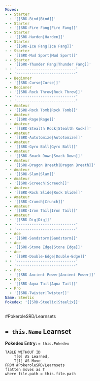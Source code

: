 ```yaml
---
Moves:
- - Starter
  - '[[SRD-Bind|Bind]]'
- - Starter
  - '[[SRD-Fire Fang|Fire Fang]]'
- - Starter
  - '[[SRD-Harden|Harden]]'
- - Starter
  - '[[SRD-Ice Fang|Ice Fang]]'
- - Starter
  - '[[SRD-Mud Sport|Mud Sport]]'
- - Starter
  - '[[SRD-Thunder Fang|Thunder Fang]]'
- - '---------------------------'
  - '---------------------------'
- - Beginner
  - '[[SRD-Curse|Curse]]'
- - Beginner
  - '[[SRD-Rock Throw|Rock Throw]]'
- - '---------------------------'
  - '---------------------------'
- - Amateur
  - '[[SRD-Rock Tomb|Rock Tomb]]'
- - Amateur
  - '[[SRD-Rage|Rage]]'
- - Amateur
  - '[[SRD-Stealth Rock|Stealth Rock]]'
- - Amateur
  - '[[SRD-Autotomize|Autotomize]]'
- - Amateur
  - '[[SRD-Gyro Ball|Gyro Ball]]'
- - Amateur
  - '[[SRD-Smack Down|Smack Down]]'
- - Amateur
  - '[[SRD-Dragon Breath|Dragon Breath]]'
- - Amateur
  - '[[SRD-Slam|Slam]]'
- - Amateur
  - '[[SRD-Screech|Screech]]'
- - Amateur
  - '[[SRD-Rock Slide|Rock Slide]]'
- - Amateur
  - '[[SRD-Crunch|Crunch]]'
- - Amateur
  - '[[SRD-Iron Tail|Iron Tail]]'
- - Amateur
  - '[[SRD-Dig|Dig]]'
- - '---------------------------'
  - '---------------------------'
- - Ace
  - '[[SRD-Sandstorm|Sandstorm]]'
- - Ace
  - '[[SRD-Stone Edge|Stone Edge]]'
- - Ace
  - '[[SRD-Double-Edge|Double-Edge]]'
- - '---------------------------'
  - '---------------------------'
- - Pro
  - '[[SRD-Ancient Power|Ancient Power]]'
- - Pro
  - '[[SRD-Aqua Tail|Aqua Tail]]'
- - Pro
  - '[[SRD-Twister|Twister]]'
Name: Steelix
Pokedex: '[[SRD-Steelix|Steelix]]'
---
```


#PokeroleSRD/Learnsets

## `= this.Name` Learnset

**Pokedex Entry:** `= this.Pokedex`

```dataview
TABLE WITHOUT ID
    T[0] AS Learned,
    T[1] AS Move
FROM #PokeroleSRD/Learnsets
flatten moves as T
where file.path = this.file.path
```
